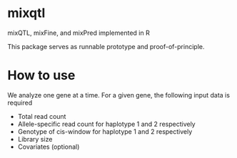 # mixqtl

mixQTL, mixFine, and mixPred implemented in R

This package serves as runnable prototype and proof-of-principle.


# How to use

We analyze one gene at a time. 
For a given gene, the following input data is required

* Total read count
* Allele-specific read count for haplotype 1 and 2 respectively
* Genotype of cis-window for haplotype 1 and 2 respectively
* Library size
* Covariates (optional)

